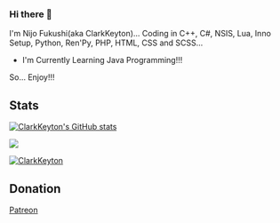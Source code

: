 ### Hi there 👋

I'm Nijo Fukushi(aka ClarkKeyton)... Coding in C++, C#, NSIS, Lua, Inno Setup, Python, Ren'Py, PHP, HTML, CSS and SCSS...

- I'm Currently Learning Java Programming!!!

So... Enjoy!!!
## Stats
[![ClarkKeyton's GitHub stats](https://github-readme-stats-sigma-five.vercel.app/api?username=ClarkKeyton)](https://github.com/ClarkKeyton/github-readme-stats) 

 <a href=""> <img align="center" src="https://github-readme-stats-sigma-five.vercel.app/api/top-langs/?username=ClarkKeyton&theme=react&line_height=40&hide=css"/> </a>

 <p align="left"> <a href="https://github.com/ryo-ma/github-profile-trophy"><img src="https://github-profile-trophy.vercel.app/?username=ClarkKeyton" alt="ClarkKeyton" /></a> </p>

## Donation

[Patreon](https://patreon.com/NijoFukushiOfficial)
